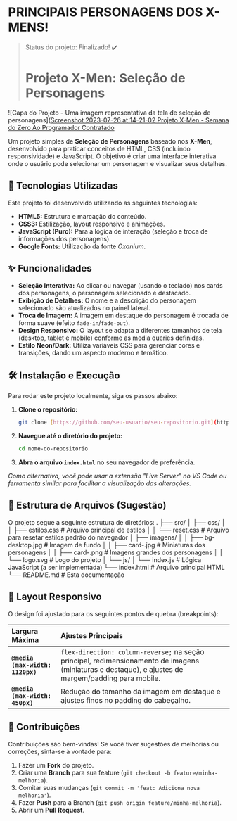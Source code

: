 # PRINCIPAIS PERSONAGENS DOS X-MENS! 

> Status do projeto: Finalizado! :heavy_check_mark:
> # Projeto X-Men: Seleção de Personagens

![Capa do Projeto - Uma imagem representativa da tela de seleção de personagens]([Screenshot 2023-07-26 at 14-21-02 Projeto X-Men - Semana do Zero Ao Programador Contratado](https://github.com/chelo-1/X-MEN/assets/131183713/b8a3a475-9378-473c-ba42-27410ca6482d)

Um projeto simples de **Seleção de Personagens** baseado nos **X-Men**, desenvolvido para praticar conceitos de HTML, CSS (incluindo responsividade) e JavaScript. O objetivo é criar uma interface interativa onde o usuário pode selecionar um personagem e visualizar seus detalhes.

## 🚀 Tecnologias Utilizadas

Este projeto foi desenvolvido utilizando as seguintes tecnologias:

* **HTML5:** Estrutura e marcação do conteúdo.
* **CSS3:** Estilização, layout responsivo e animações.
* **JavaScript (Puro):** Para a lógica de interação (seleção e troca de informações dos personagens).
* **Google Fonts:** Utilização da fonte *Oxanium*.

## ✨ Funcionalidades

* **Seleção Interativa:** Ao clicar ou navegar (usando o teclado) nos cards dos personagens, o personagem selecionado é destacado.
* **Exibição de Detalhes:** O nome e a descrição do personagem selecionado são atualizados no painel lateral.
* **Troca de Imagem:** A imagem em destaque do personagem é trocada de forma suave (efeito `fade-in`/`fade-out`).
* **Design Responsivo:** O layout se adapta a diferentes tamanhos de tela (desktop, tablet e mobile) conforme as media queries definidas.
* **Estilo Neon/Dark:** Utiliza variáveis CSS para gerenciar cores e transições, dando um aspecto moderno e temático.

## 🛠️ Instalação e Execução

Para rodar este projeto localmente, siga os passos abaixo:

1.  **Clone o repositório:**
    ```bash
    git clone [https://github.com/seu-usuario/seu-repositorio.git](https://github.com/seu-usuario/seu-repositorio.git)
    ```
2.  **Navegue até o diretório do projeto:**
    ```bash
    cd nome-do-repositorio
    ```
3.  **Abra o arquivo `index.html`** no seu navegador de preferência.

*Como alternativa, você pode usar a extensão "Live Server" no VS Code ou ferramenta similar para facilitar a visualização das alterações.*

## 🎨 Estrutura de Arquivos (Sugestão)

O projeto segue a seguinte estrutura de diretórios:
. ├── src/ │ ├── css/ │ │ ├── estilos.css # Arquivo principal de estilos │ │ └── reset.css # Arquivo para resetar estilos padrão do navegador │ ├── imagens/ │ │ ├── bg-desktop.jpg # Imagem de fundo │ │ ├── card-.jpg # Miniaturas dos personagens │ │ ├── card-.png # Imagens grandes dos personagens │ │ └── logo.svg # Logo do projeto │ └── js/ │ └── index.js # Lógica JavaScript (a ser implementada) └── index.html # Arquivo principal HTML └── README.md # Esta documentação

## 📐 Layout Responsivo

O design foi ajustado para os seguintes pontos de quebra (breakpoints):

| Largura Máxima | Ajustes Principais |
| :--- | :--- |
| **`@media (max-width: 1120px)`** | `flex-direction: column-reverse;` na seção principal, redimensionamento de imagens (miniaturas e destaque), e ajustes de margem/padding para mobile. |
| **`@media (max-width: 450px)`** | Redução do tamanho da imagem em destaque e ajustes finos no padding do cabeçalho. |

## 🤝 Contribuições

Contribuições são bem-vindas! Se você tiver sugestões de melhorias ou correções, sinta-se à vontade para:

1.  Fazer um **Fork** do projeto.
2.  Criar uma **Branch** para sua feature (`git checkout -b feature/minha-melhoria`).
3.  Comitar suas mudanças (`git commit -m 'feat: Adiciona nova melhoria'`).
4.  Fazer **Push** para a Branch (`git push origin feature/minha-melhoria`).
5.  Abrir um **Pull Request**.
